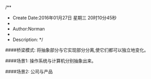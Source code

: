 /**
* Create Date:2016年01月27日 星期三 20时10分45秒
* 
* Author:Norman
* 
* Description: 
*/

####桥梁模式:
    将抽象部分与它实现部分分离,使它们都可以独立地变化。

####场景1:
    操作系统与计算机分别抽象出来。

####场景2:
    公司与产品
